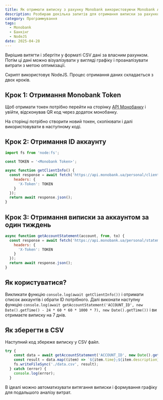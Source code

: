 ```yaml
---
title: Як отримати виписку з рахунку Monobank використовуючи Monobank API
description: Розбираю декілька запитів для отримання виписки за рахунком через Monobank API
category: Программування
tags:
  - Monobank
  - Банкінг
  - NodeJS
date: 2025-04-28
---
```

Вирішив витягти і збергіти у форматі CSV дані за власним рахунком. Потім ці дані можно візуалізувати у вигляді графіку і проаналізувати витрати з метою оптимізації.

Скрипт використовує NodeJS. Процес отримання даних складається з двох кроків.

## Крок 1: Отримання Monobank Token

Щоб отримати токен потрібно перейти на сторінку [API Монобанку](https://api.monobank.ua/index.html) і увійти, відсконував QR код через додаток монобанку.

На сторінці потрібно створити новий токен, скопіювати і далі використовувати в наступному коді.

## Крок 2: Отримання ID аккаунту

```js
import fs from 'node:fs';

const TOKEN = '<Monobank Token>';

async function getClientInfo() {
  const response = await fetch('https://api.monobank.ua/personal/client-info', {
    headers: {
      'X-Token': TOKEN
    }
  });
  return await response.json();
}
```

## Крок 3: Отримання виписки за аккаунтом за один тиждень

```js
async function getAccountStatement(account, from, to) {
  const response = await fetch('https://api.monobank.ua/personal/statement/{account}/{from}/{to}'.replace('{account}', account).replace('{from}', from).replace('{to}', to), {
    headers: {
      'X-Token': TOKEN
    }
  });
  return await response.json();
}
```

## Як користуватися?

Викликати функцію `console.log(await getClientInfo())` і отримати список аккаунтів і обрати ID потрібного. Далі виконати наступну функцію `console.log(await getAccountStatement('ACCOUNT_ID', new Date().getTime() - 24 * 60 * 60 * 1000 * 7), new Date().getTime())` і ви отримаєте виписку на 7 днів.

## Як зберегти в CSV

Наступний код збереже виписку у CSV файл.

```js
try {
    const data = await getAccountStatement('ACCOUNT_ID', new Date().getTime() - 24 * 60 * 60 * 1000 * 7), new Date().getTime());
    const result = data.map((item) => `${item.time};${item.description};${item.amount};${item.balance}`).join('\n');
    fs.writeFileSync('./data.csv', result);
  } catch (error) {
    console.log(error);
  }
```

В ідеалі можно автоматизувати витягання виписки і формування графіку для подальшого аналізу витрат.